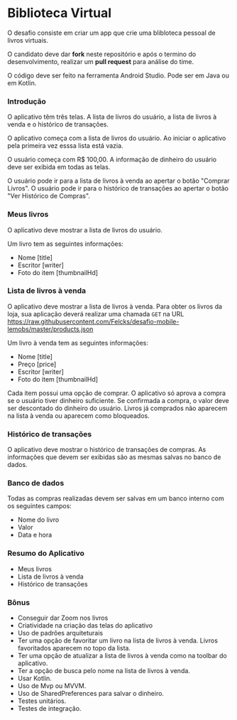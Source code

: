 # Biblioteca Virtual

O desafio consiste em criar um app que crie uma blibloteca pessoal de livros virtuais.

O candidato deve dar **fork** neste repositório e após o termino do desenvolvimento, realizar um **pull request** para análise do time.

O código deve ser feito na ferramenta Android Studio. Pode ser em Java ou em Kotlin.

### Introdução

O aplicativo têm três telas. A lista de livros do usuário, a lista de livros à venda e o histórico de transações. 

O aplicativo começa com a lista de livros do usuário. 
Ao iniciar o aplicativo pela primeira vez esssa lista está vazia.

O usuário começa com R$ 100,00. A informação de dinheiro do usuário deve ser exibida em todas as telas.

O usuário pode ir para a lista de livros à venda ao apertar o botão "Comprar Livros".
O usuário pode ir para o histórico de transações ao apertar o botão "Ver Histórico de Compras".

### Meus livros

O aplicativo deve mostrar a lista de livros do usuário.

Um livro tem as seguintes informações:
+ Nome [title]
+ Escritor [writer]
+ Foto do item [thumbnailHd]

### Lista de livros à venda

O aplicativo deve mostrar a lista de livros à venda.
Para obter os livros da loja, sua aplicação deverá realizar uma chamada `GET` na URL https://raw.githubusercontent.com/Felcks/desafio-mobile-lemobs/master/products.json

Um livro à venda tem as seguintes informações:
+ Nome [title]
+ Preço [price]
+ Escritor [writer]
+ Foto do item [thumbnailHd]

Cada item possui uma opção de comprar. O aplicativo só aprova a compra se o usuário tiver dinheiro suficiente.
Se confirmada a compra, o valor deve ser descontado do dinheiro do usuário.
Livros já comprados não aparecem na lista à venda ou aparecem como bloqueados.

### Histórico de transações

O aplicativo deve mostrar o histórico de transações de compras.
As informações que devem ser exibidas são as mesmas salvas no banco de dados. 

### Banco de dados
Todas as compras realizadas devem ser salvas em um banco interno com os seguintes campos:
+ Nome do livro
+ Valor
+ Data e hora

### Resumo do Aplicativo
+ Meus livros
+ Lista de livros à venda
+ Histórico de transações

### Bônus
+ Conseguir dar Zoom nos livros
+ Criatividade na criação das telas do aplicativo
+ Uso de padrões arquiteturais
+ Ter uma opção de favoritar um livro na lista de livros à venda. Livros favoritados aparecem no topo da lista.
+ Ter uma opção de atualizar a lista de livros à venda como na toolbar do aplicativo.
+ Ter a opção de busca pelo nome na lista de livros à venda. 
+ Usar Kotlin.
+ Uso de Mvp ou MVVM.
+ Uso de SharedPreferences para salvar o dinheiro.
+ Testes unitários.
+ Testes de integração.

